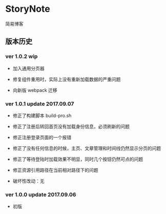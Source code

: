 
# StoryNote

简易博客

## 版本历史

### ver 1.0.2 wip

* 加入通用分页器

* 修复组件重用时，实际上没有重新加载数据的严重问题

* 向新版 webpack 迁移


### ver 1.0.1 update 2017.09.07

* 修正了构建脚本 build-pro.sh

* 修正了注册后转回首页没有加载身份信息，必须刷新的问题

* 修正注册登录页面的一个报错

* 修正了没有任何信息的时候，主页、文章管理和时间线仍然显示分页的问题

* 修正了等待登陆时加载效果不明显，同时几个按钮仍然可点的问题

* 修正资源引用路径在当前相对路径下的问题

* 破坏性改动：无

### ver 1.0.0 update 2017.09.06

* 初版
